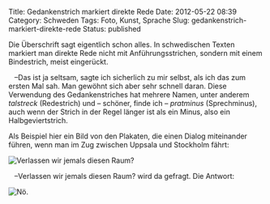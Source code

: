 Title: Gedankenstrich markiert direkte Rede
Date: 2012-05-22 08:39
Category: Schweden
Tags: Foto, Kunst, Sprache
Slug: gedankenstrich-markiert-direkte-rede
Status: published

Die Überschrift sagt eigentlich schon alles. In schwedischen Texten
markiert man direkte Rede nicht mit Anführungsstrichen, sondern mit
einem Bindestrich, meist eingerückt.

   –Das ist ja seltsam, sagte ich sicherlich zu mir selbst, als ich das
zum ersten Mal sah. Man gewöhnt sich aber sehr schnell daran. Diese
Verwendung des Gedankenstriches hat mehrere Namen, unter anderem
*talstreck* (Redestrich) und – schöner, finde ich – *pratminus*
(Sprechminus), auch wenn der Strich in der Regel länger ist als ein
Minus, also ein Halbgeviertstrich.

Als Beispiel hier ein Bild von den Plakaten, die einen Dialog
miteinander führen, wenn man im Zug zwischen Uppsala und Stockholm
fährt:

![Verlassen wir jemals diesen
Raum?](/pic/lamnarvialdrig.jpg "Verlassen wir jemals diesen Raum?")

   –Verlassen wir jemals diesen Raum? wird da gefragt. Die Antwort:
<!--more Klick&nbsp;&raquo; -->

![Nö.](/pic/lamnarvina.jpg "Nö.")

